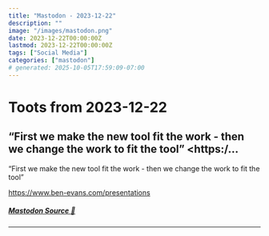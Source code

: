 ```yaml
---
title: "Mastodon - 2023-12-22"
description: ""
image: "/images/mastodon.png"
date: 2023-12-22T00:00:00Z
lastmod: 2023-12-22T00:00:00Z
tags: ["Social Media"]
categories: ["mastodon"]
# generated: 2025-10-05T17:59:09-07:00
---
```


# Toots from 2023-12-22

## “First we make the new tool fit the work - then we change the work to fit the tool”  <https:/...

“First we make the new tool fit the work - then we change the work to fit the tool”

<https://www.ben-evans.com/presentations>

##### [Mastodon Source 🐘](https://hachyderm.io/@mweagle/111624517101397477)

---

